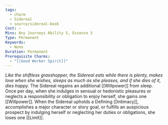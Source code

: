 ```yaml
---
tags:
  - charm
  - Sidereal
  - source/sidereal-book
Cost: —
Mins: Any Journeys Ability 5, Essence 3
Type: Permanent
Keywords:
  - None
Duration: Permanent
Prerequisite Charms:
  - "[[Good Worker Spirit]]"
---
```

*Like the shiftless grasshopper, the Sidereal eats while there is plenty, makes love when she wishes, sleeps as much as she pleases, and if she dies of it, dies happy.*
The Sidereal regains an additional [[Willpower]] from sleep. Once per day, when she indulges in sensual or hedonistic pleasures or neglects a responsibility or obligation to enjoy herself, she gains one [[Willpower]]. When the Sidereal upholds a Defining [[Intimacy]], accomplishes a major character or story goal, or fulfills an auspicious prospect by indulging herself or neglecting her duties or obligations, she loses one [[Limit]].